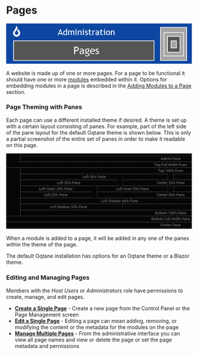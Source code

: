# Pages 

![pageadminbanner](./assets/page-admin-banner.png)

A website is made up of one or more pages. For a page to be functional it should have one or more [modules](../modules/index.html) embedded within it. Options for embedding modules in a page is described in the [Adding Modules to a Page](../modules/adding-modules.html) section.

### Page Theming with Panes

Each page can use a different installed theme if desired. A theme is set up with a certain layout consisting of panes. For example, part of the left side of the pane layout for the default Oqtane theme is shown below. This is only a partial screenshot of the entire set of panes in order to make it readable on this page.  

![themepanes](./assets/oqtane-theme-panes-left.png)

When a module is added to a page, it will be added in any one of the panes within the theme of the page. 

The default Oqtane installation has options for an Oqtane theme or a Blazor theme.

### Editing and Managing Pages

Members with the *Host Users* or *Administrators* role have permissions to create, manage, and edit pages.

* **[Create a Single Page](./creating-page.html)** - Create a new page from the Control Panel or the Page Management screen
* **[Edit a Single Page](./editing-page.html)** - Editing a page can mean adding, removing, or modifying the content or the metadata for the modules on the page 
* **[Manage Multiple Pages](../site-administration/page-management.html)** - From the administrative interface you can view all page names and view or delete the page or set the page metadata and permissions



